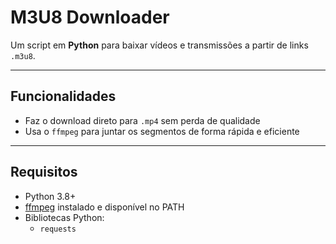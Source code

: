 # M3U8 Downloader

Um script em **Python** para baixar vídeos e transmissões a partir de links `.m3u8`.  

---

## Funcionalidades
- Faz o download direto para `.mp4` sem perda de qualidade
- Usa o `ffmpeg` para juntar os segmentos de forma rápida e eficiente

---

## Requisitos
- Python 3.8+  
- [ffmpeg](https://ffmpeg.org/) instalado e disponível no PATH  
- Bibliotecas Python:
  - `requests`